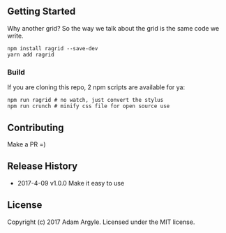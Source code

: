 ## Getting Started
Why another grid? So the way we talk about the grid is the same code we write.

```shell
npm install ragrid --save-dev
yarn add ragrid
```



### Build
If you are cloning this repo, 2 npm scripts are available for ya:

```shell
npm run ragrid # no watch, just convert the stylus
npm run crunch # minify css file for open source use
```


## Contributing
Make a PR =)

## Release History
* 2017-4-09  v1.0.0  Make it easy to use

## License
Copyright (c) 2017 Adam Argyle. Licensed under the MIT license.